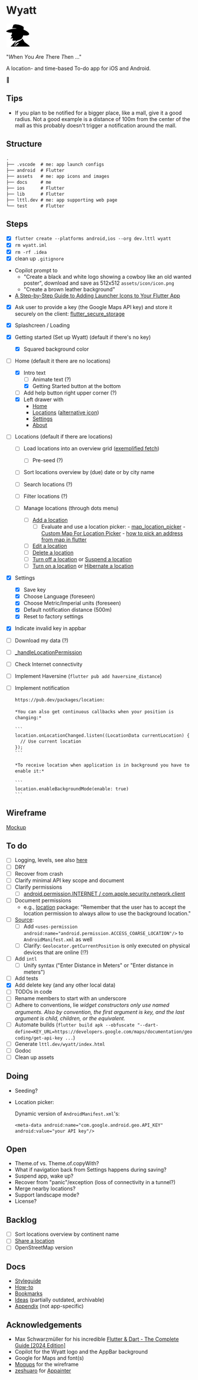 # Wyatt

![](assets/icon/icon-small.png)

"*W*hen *Y*ou *A*re *T*here *T*hen ..."

A location- and time-based To-do app for iOS and Android.

:construction_worker:

## Tips

- If you plan to be notified for a bigger place, like a mall, give it a good radius. Not a good example is a distance of 100m from the center of the mall as this probably doesn't trigger a notification around the mall.

## Structure

```
.
├── .vscode  # me: app launch configs
├── android  # Flutter
├── assets   # me: app icons and images
├── docs     # me
├── ios      # Flutter
├── lib      # Flutter
├── lttl.dev # me: app supporting web page 
└── test     # Flutter
```

## Steps

- [x] `flutter create --platforms android,ios --org dev.lttl wyatt`
- [x] `rm wyatt.iml`
- [x] `rm -rf .idea`
- [x] clean up `.gitignore`

- Copilot prompt to 
  - "Create a black and white logo showing a cowboy like an old wanted poster", download and save as 512x512 `assets/icon/icon.png`
  - "Create a brown leather background"
- [A Step-by-Step Guide to Adding Launcher Icons to Your Flutter App](https://nikhilsomansahu.medium.com/a-step-by-step-guide-to-adding-launcher-icons-to-your-flutter-app-98b5d7e3bb04)

- [x] Ask user to provide a key (the Google Maps API key) and store it securely on the client: [flutter_secure_storage](https://pub.dev/packages/flutter_secure_storage)

- [x] Splashcreen / Loading

- [x] Getting started (Set up Wyatt) (default if there's no key)
  - [x] Squared background color

- [ ] Home (default it there are no locations)
  - [x] Intro text
    - [ ] Animate text (?)
    - [x] Getting Started button at the bottom
  - [ ] Add help button right upper corner (?)
  - [x] Left drawer with
      - [Home](https://api.flutter.dev/flutter/material/Icons/home-constant.html)
      - [Locations](https://api.flutter.dev/flutter/material/Icons/location_on-constant.html) ([alternative icon](https://api.flutter.dev/flutter/material/Icons/pin_drop-constant.html))
      - [Settings](https://api.flutter.dev/flutter/material/Icons/settings-constant.html)
      - [About](https://api.flutter.dev/flutter/material/Icons/info-constant.html)

- [ ] Locations (default if there are locations)
  - [ ] Load locations into an overview grid ([exemplified fetch](https://docs.flutter.dev/cookbook/networking/fetch-data))
    - [ ] Pre-seed (?)
  - [ ] Sort locations overview by (due) date or by city name
  - [ ] Search locations (?)
  - [ ] Filter locations (?)

  - [ ] Manage locations (through dots menu)
    - [ ] [Add a location](https://api.flutter.dev/flutter/material/Icons/add-constant.html)
      - [ ] Evaluate and use a location picker:
            - [map_location_picker](https://pub.dev/packages/map_location_picker)
            - [Custom Map For Location Picker](https://community.flutterflow.io/c/community-custom-widgets/post/custom-map-for-location-picker-kPu8C7qdo1eSy0h)
            - [how to pick an address from map in flutter](https://stackoverflow.com/questions/69443353/how-to-pick-an-address-from-map-in-flutter)
    - [ ] [Edit a location](https://api.flutter.dev/flutter/material/Icons/edit-constant.html)
    - [ ] [Delete a location](https://api.flutter.dev/flutter/material/Icons/delete-constant.html)
    - [ ] [Turn off a location](https://api.flutter.dev/flutter/material/Icons/volume_off-constant.html) or [Suspend a location](https://api.flutter.dev/flutter/material/Icons/location_off-constant.html)
    - [ ] [Turn on a location](https://api.flutter.dev/flutter/material/Icons/volume_up-constant.html) or [Hibernate a location](https://api.flutter.dev/flutter/material/Icons/location_on-constant.html)

- [x] Settings
  - [x] Save key
  - [x] Choose Language (foreseen)
  - [x] Choose Metric/Imperial units (foreseen)
  - [x] Default notification distance (500m)
  - [x] Reset to factory settings

- [x] Indicate invalid key in appbar

- [ ] Download my data (?)

- [ ] [_handleLocationPermission](https://github.com/m5lk3n/locato/blob/main/lib/location_page.dart#L44)

- [ ] Check Internet connectivity

- [ ] Implement Haversine (`flutter pub add haversine_distance`)

- [ ] Implement notification

      https://pub.dev/packages/location:

      *You can also get continuous callbacks when your position is changing:*

      ```
      location.onLocationChanged.listen((LocationData currentLocation) {
        // Use current location
      });
      ```

      *To receive location when application is in background you have to enable it:*

      ```
      location.enableBackgroundMode(enable: true)
      ```

## Wireframe

[Mockup](docs/wireframe.pdf)

## To do

- [ ] Logging, levels, see also [here](https://medium.com/@sunisha.guptan/cracking-the-code-debugging-magic-in-flutter-release-mode-f2e089a61f78)
- [ ] DRY
- [ ] Recover from crash
- [ ] Clarify minimal API key scope and document
- [ ] Clarify permissions
  - [ ] [android.permission.INTERNET / com.apple.security.network.client](https://docs.flutter.dev/cookbook/networking/fetch-data)
- [ ] Document permissions
  - e.g., [location](https://pub.dev/packages/location) package: "Remember that the user has to accept the location permission to always allow to use the background location."
- [ ] [Source](https://github.com/fernandoptrr/flutter-location-practice/tree/master):
  - [ ] Add `<uses-permission android:name="android.permission.ACCESS_COARSE_LOCATION"/>` to `AndroidManifest.xml` as well
  - [ ] Clarify: `Geolocator.getCurrentPosition` is only executed on physical devices that are online (!?)
- [ ] Add `intl`
  - [ ] Unify syntax ("Enter Distance in Meters" or "Enter distance in meters")
- [ ] Add tests
- [x] Add delete key (and any other local data)
- [ ] TODOs in code
- [ ] Rename members to start with an underscore
- [ ] Adhere to conventions, lie *widget constructors only use named arguments. Also by convention, the first argument is key, and the last argument is child, children, or the equivalent.*
- [ ] Automate builds (`flutter build apk --obfuscate "--dart-define=KEY_URL=https://developers.google.com/maps/documentation/geocoding/get-api-key ...`)
- [ ] Generate `lttl.dev/wyatt/index.html`
- [ ] Godoc
- [ ] Clean up assets

## Doing

- Seeding?
- Location picker:

  Dynamic version of `AndroidManifest.xml`'s:

  ```
  <meta-data android:name="com.google.android.geo.API_KEY" android:value="your API key"/>
  ```

## Open

- Theme.of vs. Theme.of.copyWith?
- What if navigation back from Settings happens during saving?
- Suspend app, wake up?
- Recover from "panic"/exception (loss of connectivity in a tunnel?)
- Merge nearby locations?
- Support landscape mode?
- License?

## Backlog

- [ ] Sort locations overview by continent name
- [ ] [Share a location](https://api.flutter.dev/flutter/material/Icons/share_location-constant.html)
- [ ] OpenStreetMap version

## Docs

- [Styleguide](docs/STYLEGUIDE.md)
- [How-to](docs/HOWTO.md)
- [Bookmarks](docs/BOOKMARKS.md)
- [Ideas](docs/IDEAS.md) (partially outdated, archivable)
- [Appendix](docs/APPENDIX.md) (not app-specific)

## Acknowledgements

- Max Schwarzmüller for his incredible [Flutter & Dart - The Complete Guide [2024 Edition]](https://www.udemy.com/course/learn-flutter-dart-to-build-ios-android-apps/)
- Copilot for the Wyatt logo and the AppBar background
- Google for Maps and font(s)
- [Moqups](https://app.moqups.com) for the wireframe
- [zeshuaro](https://github.com/zeshuaro) for [Appainter](https://appainter.dev/)
